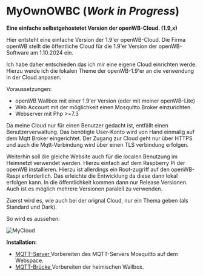 # MyOwnOWBC  (***Work in Progress***)
**Eine einfache selbstgehostetet Version der openWB-Cloud. (1.9,x)**


Hier entsteht eine einfache Version der 1.9'er openWB-Cloud.
Die Firma openWB stellt die öffentliche Cloud für die 1.9'er Version
der openWB-Software am 1.10.2024 ein.

Ich habe daher entschieden das ich mir eine eigene Cloud einrichten werde.
Hierzu werde ich die lokalen Theme der openWB-1.9'er an die verwendung in der Cloud anpasen.

Voraussetzungen:
- openWB Wallbox mit einer 1.9'er Version (oder mit meiner openWB-Lite)
- Web Account mit der möglichkeit einen Mosquitto Broker einzurichten.
- Webserver mit Php >=7.3

Da meine Cloud nur für einen Benutzer gedacht ist, entfällt einen Benutzerverwaltung.
Das benötigte User-Konto wird von Hand einmalig auf dem Mqtt Broker eingerichtet.
Der Zugang zur Cloud geht nur über HTTPS und auch die Mqtt-Verbindung wird über einen 
TLS verbindung erfolgen.

Weiterhin soll die gleiche Website auch für die  localen Benutzung im Heimnetzt verwendet werden.
Hierzu einfach auf dem Raspberry Pi der openWB installieren. Hierzu ist allerdings ein Root-zugriff
auf den openWB-Raspi erforderlich.
Das erleichte die Entwicklung da diese dann lokal erfolgen kann. In die öffentlichkeit kommen dann nur
Release Versionen.  Auch ist es möglich mehrere Versionen paralell zu verwenden.

Zuerst wird es, wie auch bei der orignal Cloud, nur ein Thema geben (als Standard und Dark).

So wird es aussehen:

![MyCloud](https://github.com/hhoefling/MyCloud-1.9/assets/89247538/0fe8a1da-4487-4aa0-aed3-59ff53dc73d5)


**Installation:**

-  [MQTT-Server ](doc/mqtt.md) Vorbereiten des MQTT-Servers Mosquitto auf dem Webspace. 
-  [MQTT-Brücke ](doc/openwb_bridge.md) Vorbereiten der heimischen Wallbox.



